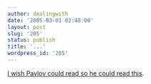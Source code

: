 ```yaml
---
author: dealingwith
date: '2005-03-01 02:48:00'
layout: post
slug: '205'
status: publish
title: '...'
wordpress_id: '205'
---
```


[I wish Pavlov could read so he could read this][1].

   [1]: http://www.thesneeze.com/mt-archives/000070.php

